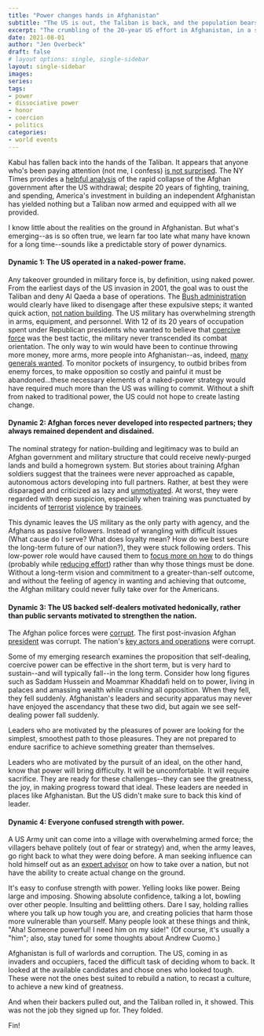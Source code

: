 ```yaml
---
title: "Power changes hands in Afghanistan"
subtitle: "The US is out, the Taliban is back, and the population bears the suffering."
excerpt: "The crumbling of the 20-year US effort in Afghanistan, in a sudden collapse, illustrates the dynamics of coercive power in a heartbreaking way."
date: 2021-08-01
author: "Jen Overbeck"
draft: false
# layout options: single, single-sidebar
layout: single-sidebar
images:
series:
tags:
- power
- dissociative power
- honor
- coercion
- politics
categories:
- world events
---
```


Kabul has fallen back into the hands of the Taliban. It appears that anyone who's been paying attention (not me, I confess) [is not surprised](https://www.youtube.com/watch?v=m2cPiNfK6H4). The NY Times provides a [helpful analysis](https://www.nytimes.com/2021/08/13/world/asia/afghanistan-rapid-military-collapse.html) of the rapid collapse of the Afghan government after the US withdrawal; despite 20 years of fighting, training, and spending, America's investment in building an independent Afghanistan has yielded nothing but a Taliban now armed and equipped with all we provided.

I know little about the realities on the ground in Afghanistan. But what's emerging--as is so often true, we learn far too late what many have known for a long time--sounds like a predictable story of power dynamics.

#### Dynamic 1: The US operated in a naked-power frame.

Any takeover grounded in military force is, by definition, using naked power. From the earliest days of the US invasion in 2001, the goal was to oust the Taliban and deny Al Qaeda a base of operations. The [Bush administration](https://www.theatlantic.com/magazine/archive/2004/10/bushs-lost-year/303507/) would clearly have liked to disengage after these expulsive steps; it wanted quick action, [not nation building](https://www.jstor.org/stable/pdf/10.7249/mg716cc.12.pdf). The US military has overwhelming strength in arms, equipment, and personnel. With 12 of its 20 years of occupation spent under Republican presidents who wanted to believe that [coercive force](/blog/2021-07-29-coercive-power) was the best tactic, the military never transcended its combat orientation. The only way to win would have been to continue throwing more money, more arms, more people into Afghanistan--as, indeed, [many generals wanted](https://www.politico.com/story/2017/08/22/trump-generals-afghanistan-241922). To monitor pockets of insurgency, to outbid bribes from enemy forces, to make opposition so costly and painful it must be abandoned...these necessary elements of a naked-power strategy would have required much more than the US was willing to commit. Without a shift from naked to traditional power, the US could not hope to create lasting change.

#### Dynamic 2: Afghan forces never developed into respected partners; they always remained dependent and disdained.

The nominal strategy for nation-building and legitimacy was to build an Afghan government and military structure that could receive newly-purged lands and build a homegrown system. But stories about training Afghan soldiers suggest that the trainees were never approached as capable, autonomous actors developing into full partners. Rather, at best they were disparaged and criticized as lazy and [unmotivated](https://nation.time.com/2012/08/10/training-the-afghan-military/). At worst, they were regarded with deep suspicion, especially when training was punctuated by incidents of [terrorist](https://www.npr.org/2011/04/27/135761076/afghan-officer-fires-on-nato-troops-kills-several) [violence](https://www.bbc.com/news/world-asia-40060378) by [trainees](https://www.washingtonpost.com/world/us-troops-wounded-in-apparent-insider-attack-at-afghan-base/2017/06/17/652a5e20-5365-11e7-b064-828ba60fbb98_story.html).

This dynamic leaves the US military as the only party with agency, and the Afghans as passive followers. Instead of wrangling with difficult issues (What cause do I serve? What does loyalty mean? How do we best secure the long-term future of our nation?), they were stuck following orders. This low-power role would have caused them to [focus more on how](https://journals.sagepub.com/doi/abs/10.1177/1088868312472732) to do things (probably while [reducing effort](file:///Users/jenoverbeck/Downloads/Metis_189873.pdf)) rather than why those things must be done. Without a long-term vision and commitment to a greater-than-self outcome, and without the feeling of agency in wanting and achieving that outcome, the Afghan military could never fully take over for the Americans.

#### Dynamic 3: The US backed self-dealers motivated hedonically, rather than public servants motivated to strengthen the nation.

The Afghan police forces were [corrupt](https://www.npr.org/2010/12/09/131937250/the-challenges-of-training-afghan-forces). The first post-invasion Afghan [president](https://www.theguardian.com/world/2010/dec/02/wikileaks-cables-hamid-karzai-erratic) was corrupt. The nation's [key actors and operations](https://www.brookings.edu/blog/order-from-chaos/2017/04/18/how-predatory-crime-and-corruption-in-afghanistan-underpin-the-taliban-insurgency/) were corrupt.

Some of my emerging research examines the proposition that self-dealing, coercive power can be effective in the short term, but is very hard to sustain--and will typically fall--in the long term. Consider how long figures such as Saddam Hussein and Moammar Khaddafi held on to power, living in palaces and amassing wealth while crushing all opposition. When they fell, they fell suddenly. Afghanistan's leaders and security apparatus may never have enjoyed the ascendancy that these two did, but again we see self-dealing power fall suddenly. 

Leaders who are motivated by the pleasures of power are looking for the simplest, smoothest path to those pleasures. They are not prepared to endure sacrifice to achieve something greater than themselves. 

Leaders who are motivated by the pursuit of an ideal, on the other hand, know that power will bring difficulty. It will be uncomfortable. It will require sacrifice. They are ready for these challenges--they can see the greatness, the joy, in making progress toward that ideal. These leaders are needed in places like Afghanistan. But the US didn't make sure to back this kind of leader.

#### Dynamic 4: Everyone confused strength with power.

A US Army unit can come into a village with overwhelming armed force; the villagers behave politely (out of fear or strategy) and, when the army leaves, go right back to what they were doing before. A man seeking influence can hold himself out as an [expert advisor](https://jgu.edu.in/jsgp/blog/zalmay-khalilzad-kingmaker-returns-to-make-peace-with-the-taliban/) on how to take over a nation, but not have the ability to create actual change on the ground.

It's easy to confuse strength with power. Yelling looks like power. Being large and imposing. Showing absolute confidence, talking a lot, bowling over other people. Insulting and belittling others. Dare I say, holding rallies where you talk up how tough you are, and creating policies that harm those more vulnerable than yourself. Many people look at these things and think, "Aha! Someone powerful! I need him on my side!" (Of course, it's usually a "him"; also, stay tuned for some thoughts about Andrew Cuomo.)

Afghanistan is full of warlords and corruption. The US, coming in as invaders and occupiers, faced the difficult task of deciding whom to back. It looked at the available candidates and chose ones who looked tough. These were not the ones best suited to rebuild a nation, to recast a culture, to achieve a new kind of greatness. 

And when their backers pulled out, and the Taliban rolled in, it showed. This was not the job they signed up for. They folded.

Fin!

 
